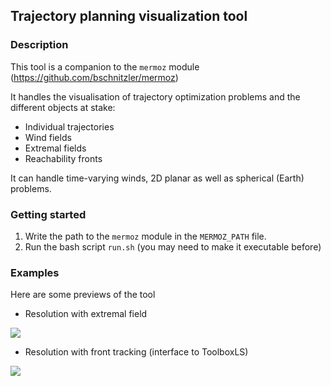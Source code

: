 ## Trajectory planning visualization tool

### Description

This tool is a companion to the `mermoz` module (<https://github.com/bschnitzler/mermoz>)

It handles the visualisation of trajectory optimization problems 
and the different objects at stake:
- Individual trajectories
- Wind fields
- Extremal fields
- Reachability fronts

It can handle time-varying winds, 2D planar as well as spherical (Earth)
problems.

### Getting started

1) Write the path to the `mermoz` module in the `MERMOZ_PATH` file.
2) Run the bash script `run.sh` (you may need to make it executable
before)

### Examples

Here are some previews of the tool

- Resolution with extremal field

![](https://github.com/bschnitzler/mdisplay/blob/main/res/eft.gif)

- Resolution with front tracking (interface to ToolboxLS)

![](https://github.com/bschnitzler/mdisplay/blob/main/res/rft.gif)